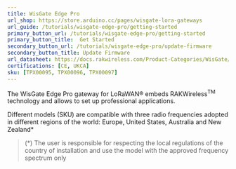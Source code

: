 ```yaml
---
title: WisGate Edge Pro
url_shop: https://store.arduino.cc/pages/wisgate-lora-gateways
url_guide: /tutorials/wisgate-edge-pro/getting-started
primary_button_url: /tutorials/wisgate-edge-pro/getting-started
primary_button_title:  Get Started
secondary_button_url: /tutorials/wisgate-edge-pro/update-firmware
secondary_button_title: Update Firmware
url_datasheet: https://docs.rakwireless.com/Product-Categories/WisGate/RAK7289/Datasheet
certifications: [CE, UKCA]
sku: [TPX00095, TPX00096, TPX00097]
---
```


The WisGate Edge Pro gateway for LoRaWAN® embeds RAKWireless<sup>TM</sup> technology and allows to set up professional applications.

Different models (SKU) are compatible with three radio frequencies adopted in different regions of the world: Europe, United States, Australia and New Zealand*

>(*) The user is responsible for respecting the local regulations of the country of installation and use the model with the approved frequency spectrum only